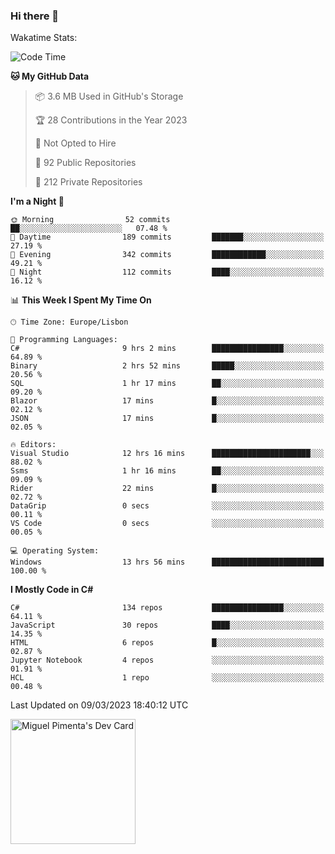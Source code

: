 ### Hi there 👋

<!--
**miguelpimenta/miguelpimenta** is a ✨ _special_ ✨ repository because its `README.md` (this file) appears on your GitHub profile.

Here are some ideas to get you started:

- 🔭 I’m currently working on ...
- 🌱 I’m currently learning ...
- 👯 I’m looking to collaborate on ...
- 🤔 I’m looking for help with ...
- 💬 Ask me about ...
- 📫 How to reach me: ...
- 😄 Pronouns: ...
- ⚡ Fun fact: ...
-->

Wakatime Stats:
<!--START_SECTION:waka-->
![Code Time](http://img.shields.io/badge/Code%20Time-3%2C780%20hrs%207%20mins-blue)

**🐱 My GitHub Data** 

> 📦 3.6 MB Used in GitHub's Storage 
 > 
> 🏆 28 Contributions in the Year 2023
 > 
> 🚫 Not Opted to Hire
 > 
> 📜 92 Public Repositories 
 > 
> 🔑 212 Private Repositories 
 > 
**I'm a Night 🦉** 

```text
🌞 Morning                52 commits          ██░░░░░░░░░░░░░░░░░░░░░░░   07.48 % 
🌆 Daytime                189 commits         ███████░░░░░░░░░░░░░░░░░░   27.19 % 
🌃 Evening                342 commits         ████████████░░░░░░░░░░░░░   49.21 % 
🌙 Night                  112 commits         ████░░░░░░░░░░░░░░░░░░░░░   16.12 % 
```


📊 **This Week I Spent My Time On** 

```text
🕑︎ Time Zone: Europe/Lisbon

💬 Programming Languages: 
C#                       9 hrs 2 mins        ████████████████░░░░░░░░░   64.89 % 
Binary                   2 hrs 52 mins       █████░░░░░░░░░░░░░░░░░░░░   20.56 % 
SQL                      1 hr 17 mins        ██░░░░░░░░░░░░░░░░░░░░░░░   09.20 % 
Blazor                   17 mins             █░░░░░░░░░░░░░░░░░░░░░░░░   02.12 % 
JSON                     17 mins             █░░░░░░░░░░░░░░░░░░░░░░░░   02.05 % 

🔥 Editors: 
Visual Studio            12 hrs 16 mins      ██████████████████████░░░   88.02 % 
Ssms                     1 hr 16 mins        ██░░░░░░░░░░░░░░░░░░░░░░░   09.09 % 
Rider                    22 mins             █░░░░░░░░░░░░░░░░░░░░░░░░   02.72 % 
DataGrip                 0 secs              ░░░░░░░░░░░░░░░░░░░░░░░░░   00.11 % 
VS Code                  0 secs              ░░░░░░░░░░░░░░░░░░░░░░░░░   00.05 % 

💻 Operating System: 
Windows                  13 hrs 56 mins      █████████████████████████   100.00 % 
```

**I Mostly Code in C#** 

```text
C#                       134 repos           ████████████████░░░░░░░░░   64.11 % 
JavaScript               30 repos            ████░░░░░░░░░░░░░░░░░░░░░   14.35 % 
HTML                     6 repos             █░░░░░░░░░░░░░░░░░░░░░░░░   02.87 % 
Jupyter Notebook         4 repos             ░░░░░░░░░░░░░░░░░░░░░░░░░   01.91 % 
HCL                      1 repo              ░░░░░░░░░░░░░░░░░░░░░░░░░   00.48 % 
```




 Last Updated on 09/03/2023 18:40:12 UTC
<!--END_SECTION:waka-->

<a href="https://app.daily.dev/MiguelPimenta"><img src="https://api.daily.dev/devcards/05b7ad917b6047f3b1368fb0fe084ad8.png?r=sx6" width="200" alt="Miguel Pimenta's Dev Card"/></a>
